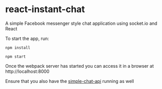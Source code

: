 # react-instant-chat
A simple Facebook messenger style chat application using socket.io and React


To start the app, run:
```
npm install

npm start
```

Once the webpack server has started you can access it in a browser at http://localhost:8000

Ensure that you also have the [simple-chat-api](https://github.com/kentandlime/simple-chat-api) running as well
